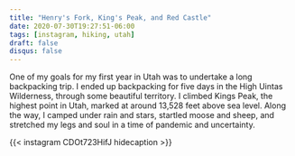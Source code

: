 ```yaml
---
title: "Henry's Fork, King's Peak, and Red Castle"
date: 2020-07-30T19:27:51-06:00
tags: [instagram, hiking, utah]
draft: false
disqus: false
---
```


One of my goals for my first year in Utah was to undertake a long backpacking trip. I ended up backpacking for five days in the High Uintas Wilderness, through some beautiful territory. I climbed Kings Peak, the highest point in Utah, marked at around 13,528 feet above sea level. Along the way, I camped under rain and stars, startled moose and sheep, and stretched my legs and soul in a time of pandemic and uncertainty.

{{< instagram CDOt723HifJ hidecaption >}}
